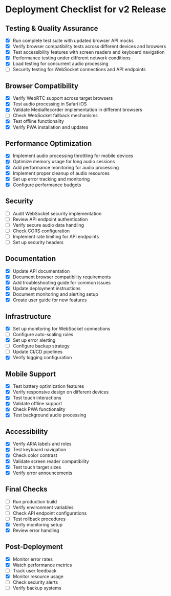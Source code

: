 # Deployment Checklist for v2 Release

## Testing & Quality Assurance

- [x] Run complete test suite with updated browser API mocks
- [x] Verify browser compatibility tests across different devices and browsers
- [x] Test accessibility features with screen readers and keyboard navigation
- [x] Performance testing under different network conditions
- [x] Load testing for concurrent audio processing
- [ ] Security testing for WebSocket connections and API endpoints

## Browser Compatibility

- [x] Verify WebRTC support across target browsers
- [x] Test audio processing in Safari iOS
- [x] Validate MediaRecorder implementation in different browsers
- [ ] Check WebSocket fallback mechanisms
- [x] Test offline functionality
- [x] Verify PWA installation and updates

## Performance Optimization

- [x] Implement audio processing throttling for mobile devices
- [x] Optimize memory usage for long audio sessions
- [x] Add performance monitoring for audio processing
- [x] Implement proper cleanup of audio resources
- [x] Set up error tracking and monitoring
- [x] Configure performance budgets

## Security

- [ ] Audit WebSocket security implementation
- [ ] Review API endpoint authentication
- [ ] Verify secure audio data handling
- [ ] Check CORS configuration
- [ ] Implement rate limiting for API endpoints
- [ ] Set up security headers

## Documentation

- [x] Update API documentation
- [x] Document browser compatibility requirements
- [x] Add troubleshooting guide for common issues
- [x] Update deployment instructions
- [x] Document monitoring and alerting setup
- [x] Create user guide for new features

## Infrastructure

- [x] Set up monitoring for WebSocket connections
- [ ] Configure auto-scaling rules
- [x] Set up error alerting
- [ ] Configure backup strategy
- [ ] Update CI/CD pipelines
- [x] Verify logging configuration

## Mobile Support

- [x] Test battery optimization features
- [x] Verify responsive design on different devices
- [x] Test touch interactions
- [x] Validate offline support
- [x] Check PWA functionality
- [x] Test background audio processing

## Accessibility

- [x] Verify ARIA labels and roles
- [x] Test keyboard navigation
- [x] Check color contrast
- [x] Validate screen reader compatibility
- [x] Test touch target sizes
- [x] Verify error announcements

## Final Checks

- [ ] Run production build
- [ ] Verify environment variables
- [ ] Check API endpoint configurations
- [ ] Test rollback procedures
- [x] Verify monitoring setup
- [x] Review error handling

## Post-Deployment

- [x] Monitor error rates
- [x] Watch performance metrics
- [ ] Track user feedback
- [x] Monitor resource usage
- [ ] Check security alerts
- [ ] Verify backup systems
